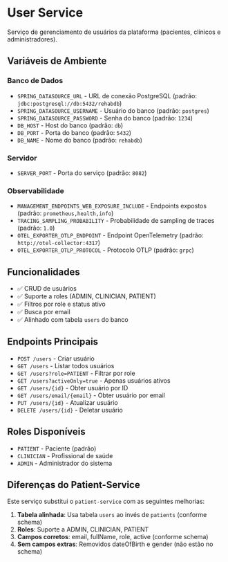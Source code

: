 # User Service

Serviço de gerenciamento de usuários da plataforma (pacientes, clínicos e administradores).

## Variáveis de Ambiente

### Banco de Dados
- `SPRING_DATASOURCE_URL` - URL de conexão PostgreSQL (padrão: `jdbc:postgresql://db:5432/rehabdb`)
- `SPRING_DATASOURCE_USERNAME` - Usuário do banco (padrão: `postgres`)
- `SPRING_DATASOURCE_PASSWORD` - Senha do banco (padrão: `1234`)
- `DB_HOST` - Host do banco (padrão: `db`)
- `DB_PORT` - Porta do banco (padrão: `5432`)
- `DB_NAME` - Nome do banco (padrão: `rehabdb`)

### Servidor
- `SERVER_PORT` - Porta do serviço (padrão: `8082`)

### Observabilidade
- `MANAGEMENT_ENDPOINTS_WEB_EXPOSURE_INCLUDE` - Endpoints expostos (padrão: `prometheus,health,info`)
- `TRACING_SAMPLING_PROBABILITY` - Probabilidade de sampling de traces (padrão: `1.0`)
- `OTEL_EXPORTER_OTLP_ENDPOINT` - Endpoint OpenTelemetry (padrão: `http://otel-collector:4317`)
- `OTEL_EXPORTER_OTLP_PROTOCOL` - Protocolo OTLP (padrão: `grpc`)

## Funcionalidades

- ✅ CRUD de usuários
- ✅ Suporte a roles (ADMIN, CLINICIAN, PATIENT)
- ✅ Filtros por role e status ativo
- ✅ Busca por email
- ✅ Alinhado com tabela `users` do banco

## Endpoints Principais

- `POST /users` - Criar usuário
- `GET /users` - Listar todos usuários
- `GET /users?role=PATIENT` - Filtrar por role
- `GET /users?activeOnly=true` - Apenas usuários ativos
- `GET /users/{id}` - Obter usuário por ID
- `GET /users/email/{email}` - Obter usuário por email
- `PUT /users/{id}` - Atualizar usuário
- `DELETE /users/{id}` - Deletar usuário

## Roles Disponíveis

- `PATIENT` - Paciente (padrão)
- `CLINICIAN` - Profissional de saúde
- `ADMIN` - Administrador do sistema

## Diferenças do Patient-Service

Este serviço substitui o `patient-service` com as seguintes melhorias:

1. **Tabela alinhada**: Usa tabela `users` ao invés de `patients` (conforme schema)
2. **Roles**: Suporte a ADMIN, CLINICIAN, PATIENT
3. **Campos corretos**: email, fullName, role, active (conforme schema)
4. **Sem campos extras**: Removidos dateOfBirth e gender (não estão no schema)

